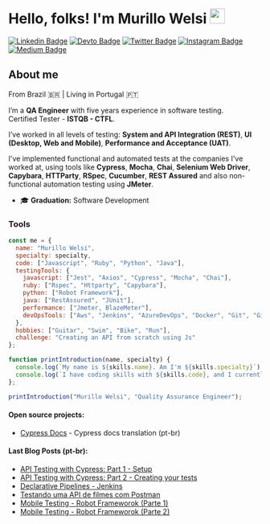 # Hello, folks! I'm Murillo Welsi <img src="https://raw.githubusercontent.com/MartinHeinz/MartinHeinz/master/wave.gif" width="30px">

[![Linkedin Badge](https://img.shields.io/badge/LinkedIn-0077B5?style=for-the-badge&logo=linkedin&logoColor=white)](https://www.linkedin.com/in/murillowelsi) [![Devto Badge](https://img.shields.io/badge/dev.to-0A0A0A?style=for-the-badge&logo=dev.to&logoColor=white)](https://dev.to/murillowelsi) [![Twitter Badge](https://img.shields.io/badge/twitter-%231DA1F2.svg?&style=for-the-badge&logo=twitter&logoColor=white)](https://www.twitter.com/murillowelsi) [![Instagram Badge](https://img.shields.io/badge/instagram-%23E4405F.svg?&style=for-the-badge&logo=instagram&logoColor=white)](https://www.instagram.com/murillowelsi) [![Medium Badge](https://img.shields.io/badge/Medium-12100E?style=for-the-badge&logo=medium&logoColor=white)](https://medium.com/@murillo.welsi)

## About me

From Brazil :brazil: | Living in Portugal :portugal:

I’m a **QA Engineer** with five years experience in software testing.  
Certified Tester - **ISTQB - CTFL**.

I’ve worked in all levels of testing: **System and API Integration (REST)**, **UI (Desktop, Web and Mobile)**, **Performance and Acceptance (UAT)**.

I've implemented functional and automated tests at the companies I've worked at, using tools like **Cypress**, **Mocha**, **Chai**, **Selenium Web Driver**, **Capybara**,
**HTTParty**, **RSpec**, **Cucumber**, **REST Assured** and also non-functional automation testing using **JMeter**.

- :mortar_board: **Graduation:** Software Development

### **Tools**

```javascript
const me = {
  name: "Murillo Welsi",
  specialty: specialty,
  code: ["Javascript", "Ruby", "Python", "Java"],
  testingTools: {
    javascript: ["Jest", "Axios", "Cypress", "Mocha", "Chai"],
    ruby: ["Rspec", "Httparty", "Capybara"],
    python: ["Robot Framework"],
    java: ["RestAssured", "JUnit"],
    performance: ["Jmeter, BlazeMeter"],
    devOpsTools: ["Aws", "Jenkins", "AzureDevOps", "Docker", "Git", "Gitlab", "CharlesProxy"]
  },
  hobbies: ["Guitar", "Swim", "Bike", "Run"],
  challenge: "Creating an API from scratch using Js"
};

function printIntroduction(name, specialty) {
  console.log(`My name is ${skills.name}. Am I'm ${skills.specialty}`)
  console.log(`I have coding skills with ${skills.code}, and I currently use tools like ${skills.testingTools}`);
};

printIntroduction("Murillo Welsi", "Quality Assurance Engineer");
```

#### **Open source projects:**

- [Cypress Docs](https://github.com/pedrohyvo/cypress-docs-pt-br) - Cypress docs translation (pt-br)

#### **Last Blog Posts (pt-br):**

- [API Testing with Cypress: Part 1 - Setup](https://dev.to/murillowelsi/api-testing-with-cypress-part-1-5coe)
- [API Testing with Cypress: Part 2 - Creating your tests](https://dev.to/murillowelsi/api-testing-with-cypress-part-2-creating-your-tests-270i)
- [Declarative Pipelines - Jenkins](https://blog.qaninja.io/declarative-pipelines-jenkins/)
- [Testando uma API de filmes com Postman](https://blog.qaninja.io/testando-uma-api-de-filmes-com-postman/)
- [Mobile Testing - Robot Frameworok (Parte 1)](https://robotizandotestes.blogspot.com/2020/05/season-mobile-com-appium-ep02.html)
- [Mobile Testing - Robot Frameworok (Parte 2)](https://robotizandotestes.blogspot.com/2020/05/season-mobile-com-appium-ep03.html)
